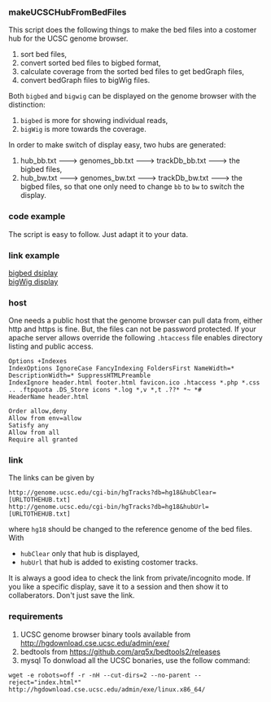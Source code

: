 ### makeUCSCHubFromBedFiles
This script does the following things to make the bed files into a costomer hub for the UCSC genome browser.

1. sort bed files,
2. convert sorted bed files to bigbed format,
3. calculate coverage from the sorted bed files to get bedGraph files,
4. convert bedGraph files to bigWig files.

Both ```bigbed``` and ```bigwig``` can be displayed on the genome browser with the distinction:
1. ```bigbed``` is more for showing individual reads,
2. ```bigWig``` is more towards the coverage.

In order to make switch of display easy, two hubs are generated:
1. hub_bb.txt ---> genomes_bb.txt ---> trackDb_bb.txt ---> the bigbed files,
2. hub_bw.txt ---> genomes_bw.txt ---> trackDb_bw.txt ---> the bigbed files,
so that one only need to change ```bb``` to ```bw``` to switch the display.

### code example
The script is easy to follow. Just adapt it to your data.

### link example
[bigbed dsiplay](http://genome.ucsc.edu/cgi-bin/hgTracks?db=hg18&position=chr17%3A1-78774742&hubClear=https://microb215.med.upenn.edu/Download/data/share/UCSCTracksGTKJKOOKJHGTF/GENE/hub_bb.txt)  
[bigWig display](http://genome.ucsc.edu/cgi-bin/hgTracks?db=hg18&position=chr17%3A1-78774742&hubClear=https://microb215.med.upenn.edu/Download/data/share/UCSCTracksGTKJKOOKJHGTF/GENE/hub_bw.txt)

### host
One needs a public host that the genome browser can pull data from, either http and https is fine. But, the files can not be password protected. If your apache server allows override the following ```.htaccess``` file enables directory listing and public access.
```
Options +Indexes
IndexOptions IgnoreCase FancyIndexing FoldersFirst NameWidth=* DescriptionWidth=* SuppressHTMLPreamble
IndexIgnore header.html footer.html favicon.ico .htaccess *.php *.css .. .ftpquota .DS_Store icons *.log *,v *,t .??* *~ *#
HeaderName header.html

Order allow,deny
Allow from env=allow
Satisfy any
Allow from all
Require all granted
```

### link
The links can be given by 
```
http://genome.ucsc.edu/cgi-bin/hgTracks?db=hg18&hubClear=[URLTOTHEHUB.txt]
http://genome.ucsc.edu/cgi-bin/hgTracks?db=hg18&hubUrl=[URLTOTHEHUB.txt]
```
where ```hg18``` should be changed to the reference genome of the bed files. With
- ```hubClear``` only that hub is displayed,
- ```hubUrl``` that hub is added to existing costomer tracks.  

It is always a good idea to check the link from private/incognito mode. If you like a specific display, save it to a session and then show it to collaberators. Don't just save the link. 

### requirements
1. UCSC genome browser binary tools available from http://hgdownload.cse.ucsc.edu/admin/exe/
2. bedtools from https://github.com/arq5x/bedtools2/releases
3. mysql
To donwload all the UCSC bonaries, use the follow command:
```
wget -e robots=off -r -nH --cut-dirs=2 --no-parent --reject="index.html*" http://hgdownload.cse.ucsc.edu/admin/exe/linux.x86_64/
```


